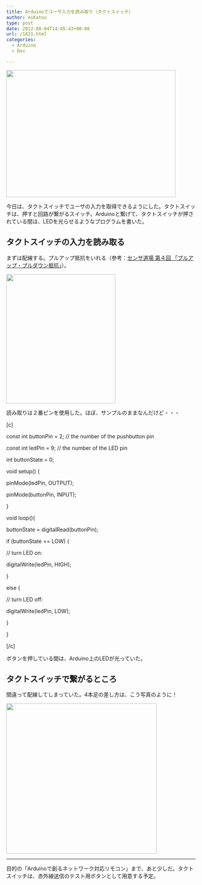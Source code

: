 ```yaml
---
title: Arduinoでユーザ入力を読み取り（タクトスイッチ）
author: eiKatou
type: post
date: 2012-08-04T14:05:43+00:00
url: /1821.html
categories:
  - Arduino
  - Dev

---
```

[<img src="http://eikatou.net/blog/wp-content/uploads/2012/08/tactswitch1.jpg" alt="" title="tactswitch1" width="450" height="338" class="alignnone size-full wp-image-1824" />][1]
  
今日は、タクトスイッチでユーザの入力を取得できるようにした。タクトスイッチは、押すと回路が繋がるスイッチ。Arduinoと繋げて、タクトスイッチが押されている間は、LEDを光らせるようなプログラムを書いた。

<!--more-->

## タクトスイッチの入力を読み取る

まずは配線する。プルアップ抵抗をいれる（参考：[センサ道場 第４回 「プルアップ・プルダウン抵抗」][2]）。
  
[<img src="http://eikatou.net/blog/wp-content/uploads/2012/08/tactSwitch.jpg" alt="" title="tactSwitch" width="290" height="344" class="alignnone size-full wp-image-1822" />][3] 

読み取りは２番ピンを使用した。ほぼ、サンプルのままなんだけど・・・
  
[c]
  
const int buttonPin = 2; // the number of the pushbutton pin
  
const int ledPin = 9; // the number of the LED pin
  
int buttonState = 0;

void setup() {
    
pinMode(ledPin, OUTPUT);
    
pinMode(buttonPin, INPUT);
  
}

void loop(){
    
buttonState = digitalRead(buttonPin);

if (buttonState == LOW) {
      
// turn LED on:
      
digitalWrite(ledPin, HIGH);
    
}
    
else {
      
// turn LED off:
      
digitalWrite(ledPin, LOW);
    
}
  
}

[/c] 

ボタンを押している間は、Arduino上のLEDが光っていた。

## タクトスイッチで繋がるところ

間違って配線してしまっていた。4本足の差し方は、こう写真のように！
  
[<img src="http://eikatou.net/blog/wp-content/uploads/2012/08/tactswitch2.jpg" alt="" title="tactswitch2" width="400" height="400" class="alignnone size-full wp-image-1823" />][4] 

* * *

目的の「Arduinoで創るネットワーク対応リモコン」まで、あと少しだ。タクトスイッチは、赤外線送信のテスト用ボタンとして用意する予定。

 [1]: http://eikatou.net/blog/wp-content/uploads/2012/08/tactswitch1.jpg
 [2]: http://www.netdecheck.com/coffee_break/dojyo/004/index.html
 [3]: http://eikatou.net/blog/wp-content/uploads/2012/08/tactSwitch.jpg
 [4]: http://eikatou.net/blog/wp-content/uploads/2012/08/tactswitch2.jpg
